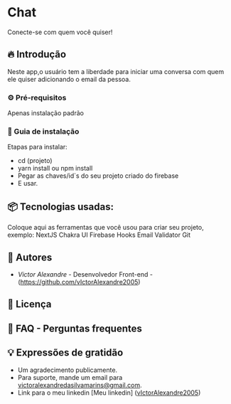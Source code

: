
# Chat

Conecte-se com quem você quiser!
## 🔥 Introdução

Neste app,o usuário tem a liberdade para iniciar uma conversa com quem ele quiser adicionando o email da pessoa.
### ⚙️ Pré-requisitos


Apenas instalação padrão


### 🔨 Guia de instalação

Etapas para instalar:


- cd (projeto)
- yarn install ou npm install
- Pegar as chaves/id`s do seu projeto criado do firebase
- E usar.


## 📦 Tecnologias usadas:

Coloque aqui as ferramentas que você usou para criar seu projeto, exemplo:
NextJS
Chakra UI
Firebase Hooks
Email Validator
Git

## 👷 Autores

* *Victor Alexandre* - Desenvolvedor Front-end - (https://github.com/vIctorAlexandre2005)

## 📄 Licença

## 💭 FAQ - Perguntas frequentes

## 💡 Expressões de gratidão

* Um agradecimento publicamente.
* Para suporte, mande um email para victoralexandredasilvamarins@gmail.com.
* Link para o meu linkedin [Meu linkedin] ([vIctorAlexandre2005](https://www.linkedin.com/in/victoralexandredasilvamarins/))
